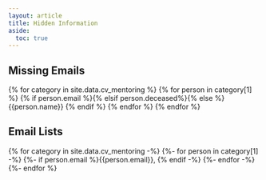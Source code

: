 ```yaml
---
layout: article
title: Hidden Information
aside:
  toc: true
---
```


## Missing Emails

{% for category in site.data.cv_mentoring %}
{% for person in category[1] %}
{% if person.email %}{% elsif person.deceased%}{% else %}{{person.name}} {% endif %}
{% endfor %}
{% endfor %}

## Email Lists

{% for category in site.data.cv_mentoring -%}
{%- for person in category[1] -%}
{%- if person.email %}{{person.email}}, {% endif -%}
{%- endfor -%}
{%- endfor %}
